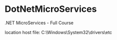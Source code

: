 # DotNetMicroServices

.NET MicroServices - Full Course


location host file: C:\Windows\System32\drivers\etc




